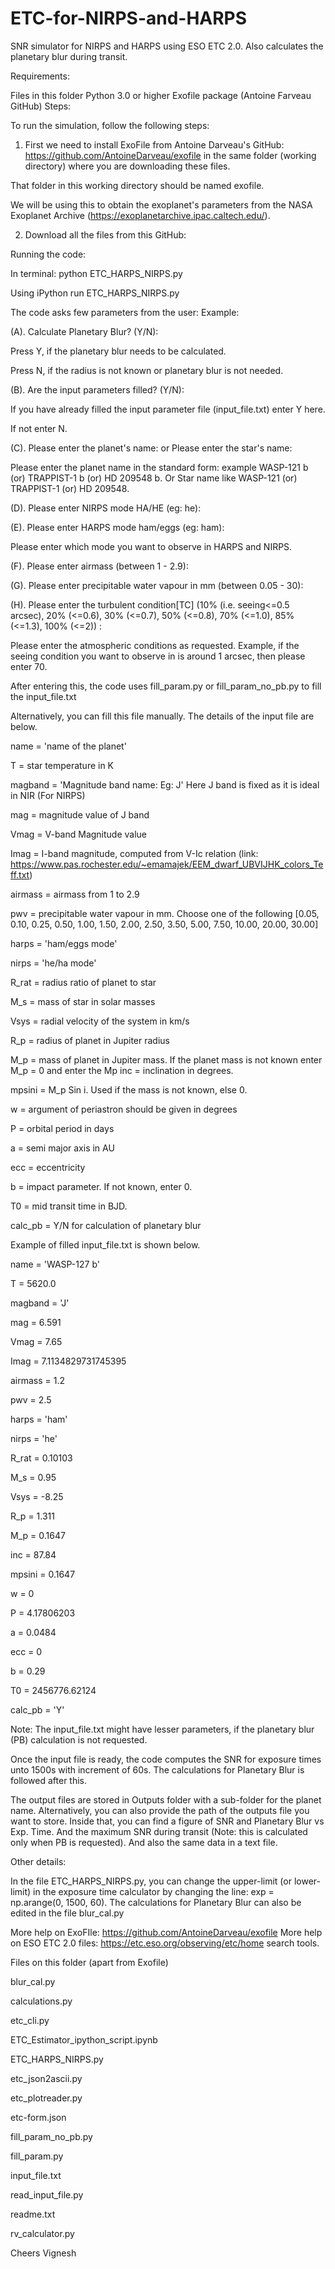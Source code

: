 # ETC-for-NIRPS-and-HARPS
SNR simulator for NIRPS and HARPS using ESO ETC 2.0. Also calculates the planetary blur during transit.

Requirements:

Files in this folder
Python 3.0 or higher
Exofile package (Antoine Farveau GitHub)
Steps: 

To run the simulation, follow the following steps:

1. First we need to install ExoFile from Antoine Darveau's GitHub: https://github.com/AntoineDarveau/exofile in the same folder (working directory) where you are downloading these files. 

That folder in this working directory should be named exofile. 

We will be using this to obtain the exoplanet's parameters from the NASA Exoplanet Archive (https://exoplanetarchive.ipac.caltech.edu/).

2. Download all the files from this GitHub: 

Running the code: 

In terminal:
python ETC_HARPS_NIRPS.py 

Using iPython 
run ETC_HARPS_NIRPS.py 

The code asks few parameters from the user:
Example:

(A). Calculate Planetary Blur? (Y/N): 

Press Y, if the planetary blur needs to be calculated.

Press N, if the radius is not known or planetary blur is not needed.

(B). Are the input parameters filled? (Y/N): 

If you have already filled the input parameter file (input_file.txt) enter Y here.

If not enter N.

(C). Please enter the planet's name: or Please enter the star's name:

Please enter the planet name in the standard form:  example WASP-121 b (or) TRAPPIST-1 b (or) HD 209548 b. Or Star name like WASP-121 (or) TRAPPIST-1 (or) HD 209548.

(D). Please enter NIRPS mode HA/HE (eg: he): 

(E). Please enter HARPS mode ham/eggs (eg: ham): 


Please enter which mode you want to observe in HARPS and NIRPS.

(F). Please enter airmass (between 1 - 2.9): 

(G). Please enter precipitable water vapour in mm (between 0.05 - 30): 

(H). Please enter the turbulent condition[TC] (10% (i.e. seeing<=0.5 arcsec), 20% (<=0.6), 30% (<=0.7), 50% (<=0.8), 70% (<=1.0), 85% (<=1.3), 100% (<=2)) :


Please enter the atmospheric conditions as requested. Example, if the seeing condition you want to observe in is around 1 arcsec, then please enter 70.

After entering this, the code uses fill_param.py or fill_param_no_pb.py to fill the input_file.txt

Alternatively, you can fill this file manually. The details of the input file are below.

name = 'name of the planet'

T = star temperature in K

magband = 'Magnitude band name: Eg: J' Here J band is fixed as it is ideal in NIR (For NIRPS)

mag = magnitude value of J band

Vmag = V-band Magnitude value

Imag = I-band magnitude, computed from V-Ic relation (link: https://www.pas.rochester.edu/~emamajek/EEM_dwarf_UBVIJHK_colors_Teff.txt)

airmass = airmass from 1 to 2.9 

pwv = precipitable water vapour in mm. Choose one of the following [0.05, 0.10, 0.25, 0.50, 1.00, 1.50, 2.00, 2.50, 3.50, 5.00, 7.50, 10.00, 20.00, 30.00]

harps = 'ham/eggs mode'

nirps = 'he/ha mode'

R_rat = radius ratio of planet to star

M_s = mass of star in solar masses

Vsys = radial velocity of the system in km/s

R_p = radius of planet in Jupiter radius

M_p = mass of planet in Jupiter mass. If the planet mass is not known enter M_p = 0 and enter the Mp inc = inclination in degrees.

mpsini = M_p Sin i. Used if the mass is not known, else 0.

w = argument of periastron should be given in degrees

P = orbital period in days

a = semi major axis in AU

ecc = eccentricity 

b = impact parameter. If not known, enter 0.

T0 = mid transit time in BJD.

calc_pb = Y/N for calculation of planetary blur


Example of filled input_file.txt is shown below.

name = 'WASP-127 b'

T = 5620.0

magband = 'J'

mag = 6.591

Vmag = 7.65

Imag = 7.1134829731745395

airmass = 1.2

pwv = 2.5

harps = 'ham'

nirps = 'he'

R_rat = 0.10103

M_s = 0.95

Vsys = -8.25

R_p = 1.311

M_p = 0.1647

inc = 87.84

mpsini = 0.1647

w = 0

P = 4.17806203

a = 0.0484

ecc = 0

b = 0.29

T0 = 2456776.62124

calc_pb = 'Y'


Note: The input_file.txt might have lesser parameters, if the planetary blur (PB) calculation is not requested.

Once the input file is ready, the code computes the SNR for exposure times unto 1500s with increment of 60s. The calculations for Planetary Blur is followed after this.


The output files are stored in Outputs folder with a sub-folder for the planet name. Alternatively, you can also provide the path of the outputs file you want to store. Inside that, you can find a figure of SNR and Planetary Blur vs Exp. Time. And the maximum SNR during transit (Note: this is calculated only when PB is requested). And also the same data in a text file. 

Other details:

In the file ETC_HARPS_NIRPS.py, you can change the upper-limit (or lower-limit) in the exposure time calculator by changing the line: exp = np.arange(0, 1500, 60). The calculations for Planetary Blur can also be edited in the file blur_cal.py

More help on ExoFIle: https://github.com/AntoineDarveau/exofile
More help on ESO ETC 2.0 files: https://etc.eso.org/observing/etc/home search tools.


Files on this folder (apart from Exofile)

blur_cal.py 

calculations.py

etc_cli.py

ETC_Estimator_ipython_script.ipynb

ETC_HARPS_NIRPS.py

etc_json2ascii.py

etc_plotreader.py

etc-form.json

fill_param_no_pb.py

fill_param.py

input_file.txt

read_input_file.py

readme.txt

rv_calculator.py


Cheers
Vignesh

